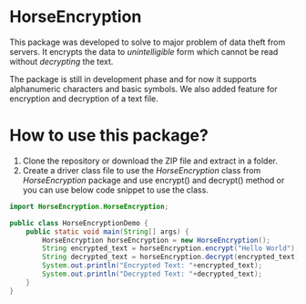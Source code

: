 # HorseEncryption
This package was developed to solve to major problem of data theft from servers. It encrypts the data to _unintelligible_ form which cannot be read without _decrypting_ the text.

The package is still in development phase and for now it supports alphanumeric characters and basic symbols.
We also added feature for encryption and decryption of a text file.

# How to use this package?
1. Clone the repository or download the ZIP file and extract in a folder.
2. Create a driver class file to use the _HorseEncryption_ class from _HorseEncryption_ package and use encrypt() and decrypt() method or you can use below code snippet to use the class.
```java
import HorseEncryption.HorseEncryption;

public class HorseEncryptionDemo {
    public static void main(String[] args) {
        HorseEncryption horseEncryption = new HorseEncryption();
        String encrypted_text = horseEncryption.encrypt("Hello World");
        String decrypted_text = horseEncryption.decrypt(encrypted_text);
        System.out.println("Encrypted Text: "+encrypted_text);
        System.out.println("Decrypted Text: "+decrypted_text);
    }
}
```

